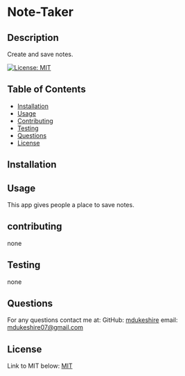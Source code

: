 # Note-Taker
  

## Description
Create and save notes.

[![License: MIT](https://img.shields.io/badge/License-MIT-yellow.svg)](https://opensource.org/licenses/MIT)

## Table of Contents
- [Installation](#installation)
- [Usage](#usage)
- [Contributing](#contributing)
- [Testing](#testing)
- [Questions](#questions)
- [License](#license)

## Installation


## Usage
This app gives people a place to save notes.

## contributing
none

## Testing
none

## Questions
  For any questions contact me at:
  GitHub: [mdukeshire](https://github.com/mdukeshire)
  email: mdukeshire07@gmail.com

## License
Link to MIT below:
[MIT](https://opensource.org/licenses/MIT)
